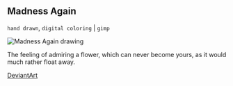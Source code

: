 ## Madness Again

`hand drawn`, `digital coloring` | `gimp`

![Madness Again drawing](../images/drawings/madness_again.png "Madness Again")

The feeling of admiring a flower, which can never become yours, as it would much rather float away.

<a class="button" href="https://www.deviantart.com/darkdimensiongd/art/Madness-Again-868337821">DeviantArt</a>
